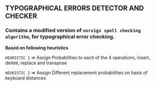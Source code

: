 ## TYPOGRAPHICAL ERRORS DETECTOR AND CHECKER ##

### Contains a modified version of `norvigs spell checking algorithm`, for typographical error checking.

**Based on following heuristics**

`HEURISTIC 1` => 
Assign Probabilities to each of the 4 operations, insert, delete, replace and transpose

`HEURISTIC 2` => 
Assign Different replacement probabilities on basis of keyboard distances
